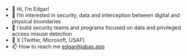 - 👋 Hi, I’m Edgar!
- 👀 I’m interested in security, data and interception between digital and physical boundaries 
- 🌱 I build security teams and programs focused on data and privileged access misuse detection
- 💞️ X [Twitter, Microsoft, USAF]
- 📫 How to reach me edgar@labas.app 

<!---
cl0udmaker/cl0udmaker is a ✨ special ✨ repository because its `README.md` (this file) appears on your GitHub profile.
You can click the Preview link to take a look at your changes.
--->
